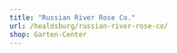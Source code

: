 ```yaml
---
title: "Russian River Rose Co."
url: /healdsburg/russian-river-rose-co/
shop: Garten-Center
---
```

